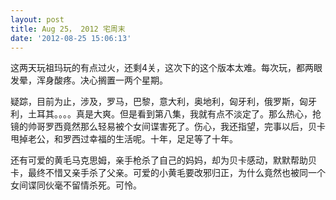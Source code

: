 ```yaml
---
layout: post
title: Aug 25， 2012 宅周末
date: '2012-08-25 15:06:13'
---
```



 这两天玩祖玛玩的有点过火，还剩4关，这次下的这个版本太难。每次玩，都两眼发晕，浑身酸疼。决心搁置一两个星期。

 疑踪，目前为止，涉及，罗马，巴黎，意大利，奥地利，匈牙利，俄罗斯，匈牙利，土耳其。。。。真是大爽。但是看到第八集，我就有点不淡定了。那么热心，抢镜的帅哥罗西竟然那么轻易被个女间谍害死了。伤心，我还指望，完事以后，贝卡甩掉老公，和罗西过幸福的生活呢。十年，足足等了十年。

 还有可爱的黄毛马克思姆，亲手枪杀了自己的妈妈，却为贝卡感动，默默帮助贝卡，最终不惜又亲手杀了父亲。可爱的小黄毛要改邪归正，为什么竟然也被同一个女间谍同伙毫不留情杀死。可怜。


